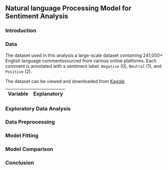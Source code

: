 ## Natural language Processing Model for Sentiment Analysis

### Introduction

### Data

The dataset used in this analysis a large-scale dataset containing 241,000+ English language commentssourced from various online platforms. Each comment is annotated with a sentiment label: `Negative` (0), `Neutral` (1), and `Positive` (2).

The dataset can be viewed and downloaded from [Kaggle](https://www.kaggle.com/datasets/abdelmalekeladjelet/sentiment-analysis-dataset)

|Variable|Explanatory|
|---|---|

### Exploratory Data Analysis

### Data Preprocessing

### Model Fitting

### Model Comparison

### Conclusion
